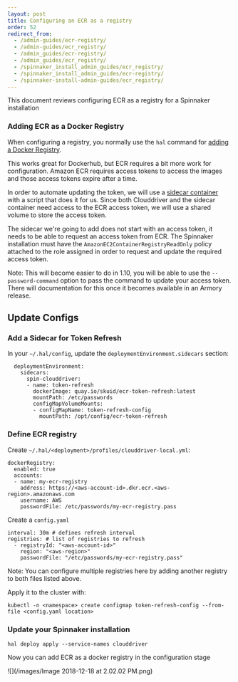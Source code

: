 ```yaml
---
layout: post
title: Configuring an ECR as a registry
order: 52
redirect_from:
  - /admin-guides/ecr-registry/
  - /admin-guides/ecr_registry/
  - /admin_guides/ecr-registry/
  - /admin_guides/ecr_registry/
  - /spinnaker_install_admin_guides/ecr_registry/
  - /spinnaker_install_admin_guides/ecr-registry/
  - /spinnaker-install-admin-guides/ecr_registry/
---
```


This document reviews configuring ECR as a registry for a Spinnaker installation

### Adding ECR as a Docker Registry

When configuring a registry, you normally use the `hal` command for [adding a Docker Registry](https://www.spinnaker.io/reference/halyard/commands/#hal-config-provider-docker-registry-account-add).

This works great for Dockerhub, but ECR requires a bit more work for configuration. Amazon ECR requires access tokens to access the images and those access tokens expire after a time.

In order to automate updating the token, we will use a [sidecar container](https://docs.microsoft.com/en-us/azure/architecture/patterns/sidecar) with a script that does it for us. Since both Clouddriver and the sidecar container need access to the ECR access token, we will use a shared volume to store the access token.

The sidecar we're going to add does not start with an access token, it needs to be able to request an access token from ECR. The Spinnaker installation must have the `AmazonEC2ContainerRegistryReadOnly` policy attached to the role assigned in order to request and update the required access token.


Note: This will become easier to do in 1.10, you will be able to use the `--password-command` option to pass the command to update your access token. There will documentation for this once it becomes available in an Armory release.


## Update Configs

### Add a Sidecar for Token Refresh

In your `~/.hal/config`, update the `deploymentEnvironment.sidecars` section:
```
  deploymentEnvironment:
    sidecars:
      spin-clouddriver:
      - name: token-refresh
        dockerImage: quay.io/skuid/ecr-token-refresh:latest
        mountPath: /etc/passwords
        configMapVolumeMounts:
        - configMapName: token-refresh-config
          mountPath: /opt/config/ecr-token-refresh
```

### Define ECR registry



Create `~/.hal/<deployment>/profiles/clouddriver-local.yml`:
```
dockerRegistry:
  enabled: true
  accounts:
  - name: my-ecr-registry
    address: https://<aws-account-id>.dkr.ecr.<aws-region>.amazonaws.com
    username: AWS
    passwordFile: /etc/passwords/my-ecr-registry.pass
```

Create a `config.yaml`

```
interval: 30m # defines refresh interval
registries: # list of registries to refresh
  - registryId: "<aws-account-id>"
    region: "<aws-region>"
    passwordFile: "/etc/passwords/my-ecr-registry.pass"
```

Note: You can configure multiple registries here by adding another registry to both files listed above.


Apply it to the cluster with:
```
kubectl -n <namespace> create configmap token-refresh-config --from-file <config.yaml location>
```

### Update your Spinnaker installation
```
hal deploy apply --service-names clouddriver
```


Now you can add ECR as a docker registry in the configuration stage

![](/images/Image 2018-12-18 at 2.02.02 PM.png)

